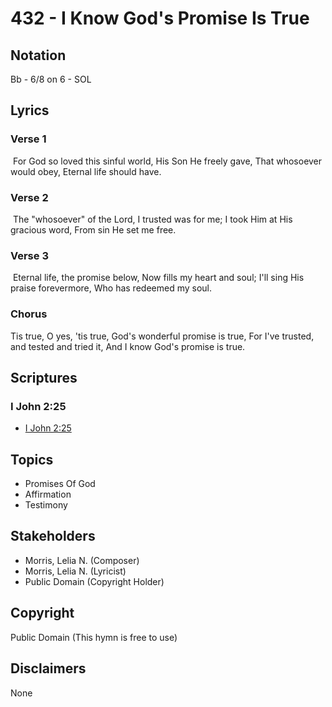 # 432 - I Know God's Promise Is True

## Notation

Bb - 6/8 on 6 - SOL

## Lyrics

### Verse 1

 For God so loved this sinful world, His Son He freely gave, That whosoever would obey, Eternal life should have.

### Verse 2

 The "whosoever" of the Lord, I trusted was for me; I took Him at His gracious word, From sin He set me free.

### Verse 3

 Eternal life, the promise below, Now fills my heart and soul; I'll sing His praise forevermore, Who has redeemed my soul. 

### Chorus

Tis true, O yes, 'tis true, God's wonderful promise is true, For I've trusted, and tested and tried it, And I know God's promise is true.


## Scriptures

### I John 2:25

- [I John 2:25](https://www.biblegateway.com/passage/?search=I%20John%202%3A25)


## Topics

- Promises Of God
- Affirmation
- Testimony

## Stakeholders

- Morris, Lelia N. (Composer)
- Morris, Lelia N. (Lyricist)
- Public Domain (Copyright Holder)

## Copyright

Public Domain
(This hymn is free to use)

## Disclaimers

None


